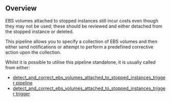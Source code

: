 ## Overview

EBS volumes attached to stopped instances still incur costs even though they may not be used; these should be reviewed and either detached from the stopped instance or deleted.

This pipeline allows you to specify a collection of EBS volumes and then either send notifications or attempt to perform a predefined corrective action upon the collection.

Whilst it is possible to utilise this pipeline standalone, it is usually called from either:
- [detect_and_correct_ebs_volumes_attached_to_stopped_instances_trigger pipeline](https://hub.flowpipe.io/mods/turbot/aws_thrifty/pipelines/aws_thrifty.pipeline.detect_and_correct_ebs_volumes_attached_to_stopped_instances_trigger)
- [detect_and_correct_ebs_volumes_attached_to_stopped_instances_trigger trigger](https://hub.flowpipe.io/mods/turbot/aws_thrifty/triggers/aws_thrifty.trigger.query.detect_and_correct_ebs_volumes_attached_to_stopped_instances_trigger)